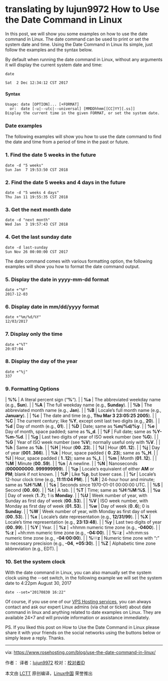 translating by lujun9972
How to Use the Date Command in Linux
======
In this post, we will show you some examples on how to use the date command in Linux. The date command can be used to print or set the system date and time. Using the Date Command in Linux its simple, just follow the examples and the syntax below.

By default when running the date command in Linux, without any arguments it will display the current system date and time:

```
date
```

```
Sat  2 Dec 12:34:12 CST 2017
```

#### Syntax

```
Usage: date [OPTION]... [+FORMAT]
  or:  date [-u|--utc|--universal] [MMDDhhmm[[CC]YY][.ss]]
Display the current time in the given FORMAT, or set the system date.

```

### Date examples

The following examples will show you how to use the date command to find the date and time from a period of time in the past or future.

### 1\. Find the date 5 weeks in the future

```
date -d "5 weeks"
Sun Jan  7 19:53:50 CST 2018

```

### 2\. Find the date 5 weeks and 4 days in the future

```
date -d "5 weeks 4 days"
Thu Jan 11 19:55:35 CST 2018

```

### 3\. Get the next month date

```
date -d "next month"
Wed Jan  3 19:57:43 CST 2018
```

### 4\. Get the last sunday date

```
date -d last-sunday
Sun Nov 26 00:00:00 CST 2017
```

The date command comes with various formatting option, the following examples will show you how to format the date command output.

### 5\. Display the date in yyyy-mm-dd format

```
date +"%F"
2017-12-03
```

### 6\. Display date in mm/dd/yyyy format

```
date +"%m/%d/%Y"
12/03/2017

```

### 7\. Display only the time

```
date +"%T"
20:07:04

```

### 8\. Display the day of the year

```
date +"%j"
337

```

### 9\. Formatting Options

| **%%** | A literal percent sign (“**%**“). |
| **%a** | The abbreviated weekday name (e.g., **Sun**). |
| **%A** | The full weekday name (e.g., **Sunday**). |
| **%b** | The abbreviated month name (e.g., **Jan**). |
| **%B** | Locale’s full month name (e.g., **January**). |
| **%c** | The date and time (e.g., **Thu Mar 3 23:05:25 2005**). |
| **%C** | The current century; like **%Y**, except omit last two digits (e.g., **20**). |
| **%d** | Day of month (e.g., **01**). |
| **%D** | Date; same as **%m/%d/%y**. |
| **%e** | Day of month, space padded; same as **%_d**. |
| **%F** | Full date; same as **%Y-%m-%d**. |
| **%g** | Last two digits of year of ISO week number (see **%G**). |
| **%G** | Year of ISO week number (see **%V**); normally useful only with **%V**. |
| **%h** | Same as **%b**. |
| **%H** | Hour (**00**..**23**). |
| **%I** | Hour (**01**..**12**). |
| **%j** | Day of year (**001**..**366**). |
| **%k** | Hour, space padded ( **0**..**23**); same as **%_H**. |
| **%l** | Hour, space padded ( **1**..**12**); same as **%_I**. |
| **%m** | Month (**01**..**12**). |
| **%M** | Minute (**00**..**59**). |
| **%n** | A newline. |
| **%N** | Nanoseconds (**000000000**..**999999999**). |
| **%p** | Locale’s equivalent of either **AM** or **PM**; blank if not known. |
| **%P** | Like **%p**, but lower case. |
| **%r** | Locale’s 12-hour clock time (e.g., **11:11:04 PM**). |
| **%R** | 24-hour hour and minute; same as **%H:%M**. |
| **%s** | Seconds since 1970-01-01 00:00:00 UTC. |
| **%S** | Second (**00**..**60**). |
| **%t** | A tab. |
| **%T** | Time; same as **%H:%M:%S**. |
| **%u** | Day of week (**1**..**7**); 1 is **Monday**. |
| **%U** | Week number of year, with Sunday as first day of week (**00**..**53**). |
| **%V** | ISO week number, with Monday as first day of week (**01**..**53**). |
| **%w** | Day of week (**0**..**6**); 0 is **Sunday**. |
| **%W** | Week number of year, with Monday as first day of week (**00**..**53**). |
| **%x** | Locale’s date representation (e.g., **12/31/99**). |
| **%X** | Locale’s time representation (e.g., **23:13:48**). |
| **%y** | Last two digits of year (**00**..**99**). |
| **%Y** | Year. |
| **%z** | +hhmm numeric time zone (e.g., **-0400**). |
| **%:z** | +hh:mm numeric time zone (e.g., **-04:00**). |
| **%::z** | +hh:mm:ss numeric time zone (e.g., **-04:00:00**). |
| **%:::z** | Numeric time zone with “**:**” to necessary precision (e.g., **-04**, **+05:30**). |
| **%Z** | Alphabetic time zone abbreviation (e.g., EDT). |

### 10\. Set the system clock

With the date command in Linux, you can also manually  set the system clock using the --set switch, in the following example we will set the system date to 4:22pm August 30, 2017

```
date --set="20170830 16:22"

```

Of course, if you use one of our [VPS Hosting services][1], you can always contact and ask our expert Linux admins (via chat or ticket) about date command in linux and anything related to date examples on Linux. They are available 24×7 and will provide information or assistance immediately.

PS. If you liked this post on How to Use the Date Command in Linux please share it with your friends on the social networks using the buttons below or simply leave a reply. Thanks.

--------------------------------------------------------------------------------

via: https://www.rosehosting.com/blog/use-the-date-command-in-linux/

作者：[][a]
译者：[lujun9972](https://github.com/lujun9972)
校对：[校对者ID](https://github.com/校对者ID)

本文由 [LCTT](https://github.com/LCTT/TranslateProject) 原创编译，[Linux中国](https://linux.cn/) 荣誉推出

[a]:https://www.rosehosting.com
[1]:https://www.rosehosting.com/hosting-services.html
